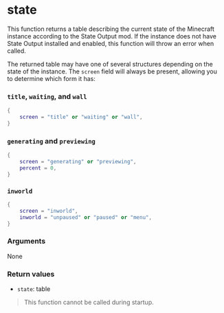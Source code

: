 # state

This function returns a table describing the current state of the Minecraft
instance according to the State Output mod. If the instance does not have
State Output installed and enabled, this function will throw an error when
called.

The returned table may have one of several structures depending on the state
of the instance. The `screen` field will always be present, allowing you to
determine which form it has:

### `title`, `waiting`, and `wall`

```lua
{
    screen = "title" or "waiting" or "wall",
}
```

### `generating` and `previewing`

```lua
{
    screen = "generating" or "previewing",
    percent = 0,
}
```

### `inworld`

```lua
{
    screen = "inworld",
    inworld = "unpaused" or "paused" or "menu",
}
```

### Arguments

None

### Return values

  - `state`: table

> This function cannot be called during startup.
